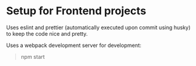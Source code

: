 # Setup for Frontend projects

Uses eslint and prettier (automatically executed upon commit using husky) to keep the code nice and pretty.

Uses a webpack development server for development:

> npm start
